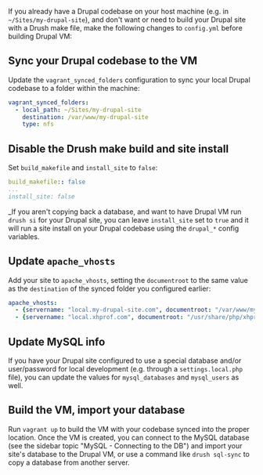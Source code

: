 If you already have a Drupal codebase on your host machine (e.g. in `~/Sites/my-drupal-site`), and don't want or need to build your Drupal site with a Drush make file, make the following changes to `config.yml` before building Drupal VM:

## Sync your Drupal codebase to the VM

Update the `vagrant_synced_folders` configuration to sync your local Drupal codebase to a folder within the machine:

```yaml
vagrant_synced_folders:
  - local_path: ~/Sites/my-drupal-site
    destination: /var/www/my-drupal-site
    type: nfs
```

## Disable the Drush make build and site install

Set `build_makefile` and `install_site` to `false`:

```yaml
build_makefile:: false
...
install_site: false
```

_If you aren't copying back a database, and want to have Drupal VM run `drush si` for your Drupal site, you can leave `install_site` set to `true` and it will run a site install on your Drupal codebase using the `drupal_*` config variables.

## Update `apache_vhosts`

Add your site to `apache_vhosts`, setting the `documentroot` to the same value as the `destination` of the synced folder you configured earlier:

```yaml
apache_vhosts:
  - {servername: "local.my-drupal-site.com", documentroot: "/var/www/my-drupal-site"}
  - {servername: "local.xhprof.com", documentroot: "/usr/share/php/xhprof_html"}
```

## Update MySQL info

If you have your Drupal site configured to use a special database and/or user/password for local development (e.g. through a `settings.local.php` file), you can update the values for `mysql_databases` and `mysql_users` as well.

## Build the VM, import your database

Run `vagrant up` to build the VM with your codebase synced into the proper location. Once the VM is created, you can connect to the MySQL database (see the sidebar topic "MySQL - Connecting to the DB") and import your site's database to the Drupal VM, or use a command like `drush sql-sync` to copy a database from another server.